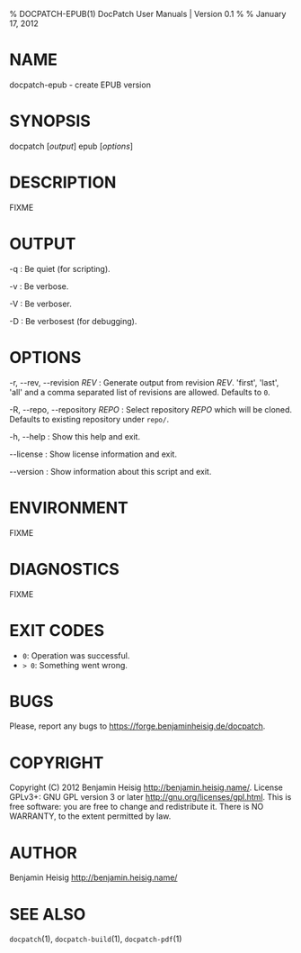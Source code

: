 % DOCPATCH-EPUB(1) DocPatch User Manuals | Version 0.1
%
% January 17, 2012


# NAME

docpatch-epub - create EPUB version


# SYNOPSIS

docpatch [*output*] epub [*options*]


# DESCRIPTION

FIXME


# OUTPUT

-q
:   Be quiet (for scripting).

-v
:   Be verbose.

-V
:   Be verboser.

-D
:   Be verbosest (for debugging).


# OPTIONS

-r, \--rev, \--revision *REV*
:   Generate output from revision *REV*. 'first', 'last', 'all' and a comma separated list of revisions are allowed. Defaults to `0`.

-R, \--repo, \--repository *REPO*
:   Select repository *REPO* which will be cloned. Defaults to existing repository under `repo/`.

-h, \--help
:   Show this help and exit.

\--license
:   Show license information and exit.

\--version
:   Show information about this script and exit.


# ENVIRONMENT

FIXME


# DIAGNOSTICS

FIXME


# EXIT CODES

* `0`: Operation was successful.
* `> 0`: Something went wrong.


# BUGS

Please, report any bugs to <https://forge.benjaminheisig.de/docpatch>.


# COPYRIGHT

Copyright (C) 2012 Benjamin Heisig <http://benjamin.heisig.name/>. License GPLv3+: GNU GPL version 3 or later <http://gnu.org/licenses/gpl.html>. This is free software: you are free to change and redistribute it. There is NO WARRANTY, to the extent permitted by law.


# AUTHOR

Benjamin Heisig <http://benjamin.heisig.name/>


# SEE ALSO

`docpatch`(1), `docpatch-build`(1), `docpatch-pdf`(1)
